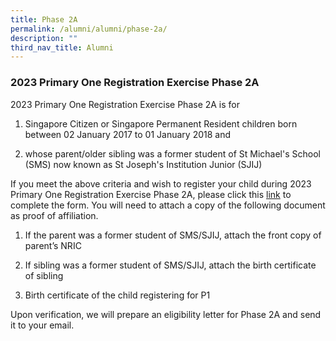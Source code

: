 ```yaml
---
title: Phase 2A
permalink: /alumni/alumni/phase-2a/
description: ""
third_nav_title: Alumni
---
```

### 2023 Primary One Registration Exercise Phase 2A


2023 Primary One Registration Exercise Phase 2A is for 

1)	Singapore Citizen or Singapore Permanent Resident children born between 02 January 2017 to 01 January 2018 and 

2)	whose parent/older sibling was a former student of St Michael's School (SMS) now known as St Joseph's Institution Junior (SJIJ)

If you meet the above criteria and wish to register your child during 2023 Primary One Registration Exercise Phase 2A, please click this [link](https://form.gov.sg/641ff79372513d00123fb607)
to complete the form. You will need to attach a copy of the following document as proof of affiliation. 

1)	If the parent was a former student of SMS/SJIJ, attach the front copy of parent’s NRIC 

2)	If sibling was a former student of SMS/SJIJ, attach the birth certificate of sibling

4)	Birth certificate of the child registering for P1 

Upon verification, we will prepare an eligibility letter for Phase 2A and send it to your email.